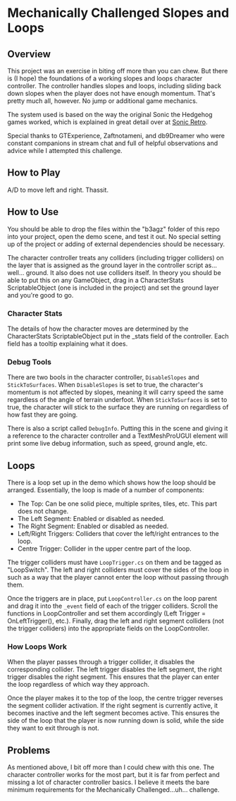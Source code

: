 # Mechanically Challenged Slopes and Loops

## Overview
This project was an exercise in biting off more than you can chew. But there is (I hope) the foundations of a working slopes and loops character controller. The controller handles slopes and loops, including sliding back down slopes when the player does not have enough momentum. That's pretty much all, however. No jump or additional game mechanics.

The system used is based on the way the original Sonic the Hedgehog games worked, which is explained in great detail over at [Sonic Retro](https://info.sonicretro.org/SPG:Basics).

Special thanks to GTExperience, Zaftnotameni, and db9Dreamer who were constant companions in stream chat and full of helpful observations and advice while I attempted this challenge.

## How to Play

A/D to move left and right. Thassit.

## How to Use

You should be able to drop the files within the "b3agz" folder of this repo into your project, open the demo scene, and test it out. No special setting up of the project or adding of external dependencies should be necessary.

The character controller treats any colliders (including trigger colliders) on the layer that is assigned as the ground layer in the controller script as... well... ground. It also does not use colliders itself. In theory you should be able to put this on any GameObject, drag in a CharacterStats ScriptableObject (one is included in the project) and set the ground layer and you're good to go.

### Character Stats

The details of how the character moves are determined by the CharacterStats ScriptableObject put in the _stats field of the controller. Each field has a tooltip explaining what it does.

### Debug Tools

There are two bools in the character controller, `DisableSlopes` and `StickToSurfaces`. When `DisableSlopes` is set to true, the character's momentum is not affected by slopes, meaning it will carry speed the same regardless of the angle of terrain underfoot. When `StickToSurfaces` is set to true, the character will stick to the surface they are running on regardless of how fast they are going.

There is also a script called `DebugInfo`. Putting this in the scene and giving it a reference to the character controller and a TextMeshProUGUI element will print some live debug information, such as speed, ground angle, etc.

## Loops

There is a loop set up in the demo which shows how the loop should be arranged. Essentially, the loop is made of a number of components:

* The Top: Can be one solid piece, multiple sprites, tiles, etc. This part does not change.
* The Left Segment: Enabled or disabled as needed.
* The Right Segment: Enabled or disabled as needed.
* Left/Right Triggers: Colliders that cover the left/right entrances to the loop.
* Centre Trigger: Collider in the upper centre part of the loop.

The trigger colliders must have `LoopTrigger.cs` on them and be tagged as "LoopSwitch". The left and right colliders must cover the sides of the loop in such as a way that the player cannot enter the loop without passing through them.

Once the triggers are in place, put `LoopController.cs` on the loop parent and drag it into the `_event` field of each of the trigger colliders. Scroll the functions in LoopController and set them accordingly (Left Trigger = OnLeftTrigger(), etc.). Finally, drag the left and right segment colliders (not the trigger colliders) into the appropriate fields on the LoopController.

### How Loops Work

When the player passes through a trigger collider, it disables the corresponding collider. The left trigger disables the left segment, the right trigger disables the right segment. This ensures that the player can enter the loop regardless of which way they approach.

Once the player makes it to the top of the loop, the centre trigger reverses the segment collider activation. If the right segment is currently active, it becomes inactive and the left segment becomes active. This ensures the side of the loop that the player is now running down is solid, while the side they want to exit through is not.

## Problems

As mentioned above, I bit off more than I could chew with this one. The character controller works for the most part, but it is far from perfect and missing a lot of character controller basics. I believe it meets the bare minimum requirements for the Mechanically Challenged...uh... challenge.